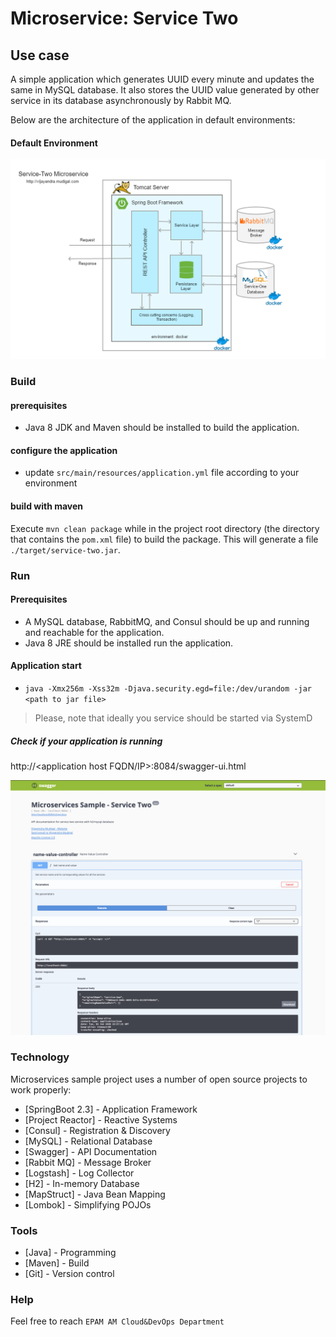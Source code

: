 

# Microservice: Service Two

## Use case

A simple application which generates UUID every minute and updates the same in MySQL database. It also stores the UUID value generated by other service in its database asynchronously by Rabbit MQ.

Below are the architecture of the application in default environments:

#### Default Environment

![alt tag](./doc/architecture/service-two%20(docker).png?raw=true)   

### Build

#### prerequisites
- Java 8 JDK and Maven should be installed to build the application.

#### configure the application
- update `src/main/resources/application.yml` file according to your environment

#### build with maven
Execute `mvn clean package` while in the project root directory (the directory that contains the `pom.xml` file) to build the package. 
This will generate a file `./target/service-two.jar`.

### Run

#### Prerequisites

- A MySQL database, RabbitMQ, and Consul should be up and running and reachable for the application.
- Java 8 JRE should be installed run the application.

#### Application start
- `java -Xmx256m -Xss32m -Djava.security.egd=file:/dev/urandom -jar <path to jar file>`

> Please, note that ideally you service should be started via SystemD

##### Check if your application is running

http://<application host FQDN/IP>:8084/swagger-ui.html

![alt tag](./doc/tools/swagger.png?raw=true)   

### Technology

Microservices sample project uses a number of open source projects to work properly:

* [SpringBoot 2.3] - Application Framework
* [Project Reactor] - Reactive Systems
* [Consul] - Registration & Discovery
* [MySQL] - Relational Database
* [Swagger] - API Documentation
* [Rabbit MQ] - Message Broker
* [Logstash] - Log Collector
* [H2] - In-memory Database
* [MapStruct] - Java Bean Mapping
* [Lombok] - Simplifying POJOs

### Tools

* [Java] - Programming
* [Maven] - Build
* [Git] - Version control

### Help

Feel free to reach `EPAM AM Cloud&DevOps Department`
